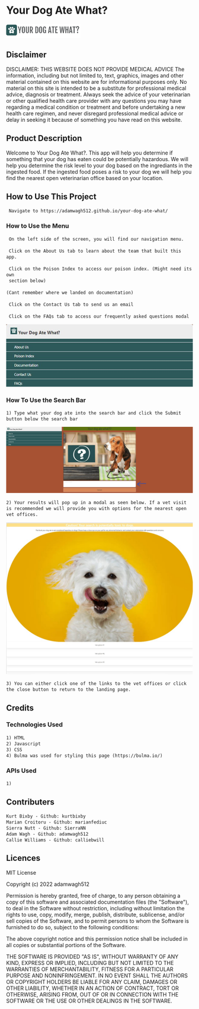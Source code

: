 # Your Dog Ate What?
![Alt text](./assets/images/logo2.png)
## Disclaimer 
DISCLAIMER: THIS WEBSITE DOES NOT PROVIDE MEDICAL ADVICE
The information, including but not limited to, text, graphics, images and other material contained on this website are for informational purposes only. No material on this site is intended to be a substitute for professional medical advice, diagnosis or treatment. Always seek the advice of your veterinarian or other qualified health care provider with any questions you may have regarding a medical condition or treatment and before undertaking a new health care regimen, and never disregard professional medical advice or delay in seeking it because of something you have read on this website.

## Product Description
Welcome to Your Dog Ate What?. This app will help you determine if something that your dog has eaten could be potentially hazardous. We will help you determine the risk level to your dog based on the ingrediants in the ingested food. If the ingested food poses a risk to your dog we will help you find the nearest open veterinarian office based on your location. 
## How to Use This Project
     Navigate to https://adamwagh512.github.io/your-dog-ate-what/
### How to Use the Menu
     On the left side of the screen, you will find our navigation menu. 
     
     Click on the About Us tab to learn about the team that built this app.

     Click on the Poison Index to access our poison index. (Might need its own 
     section below)

    (Cant remember where we landed on documentation)

     Click on the Contact Us tab to send us an email

     Click on the FAQs tab to access our frequently asked questions modal 
![Alt text](./assets/images/landing-page-menu.jpg)
### How To Use the Search Bar
    1) Type what your dog ate into the search bar and click the Submit button below the search bar
 ![Alt text](./assets/images/searchbar.jpg)

    2) Your results will pop up in a modal as seen below. If a vet visit is recommended we will provide you with options for the nearest open vet offices.
![Alt text](./assets/images/modal.jpg)
    
    3) You can either click one of the links to the vet offices or click the close button to return to the landing page. 
## Credits
### Technologies Used 
    1) HTML
    2) Javascript
    3) CSS
    4) Bulma was used for styling this page (https://bulma.io/)
### APIs Used
    1) 

## Contributers
    Kurt Bixby - Github: kurtbixby
    Marian Croitoru - Github: marianfediuc
    Sierra Nutt - Github: SierraNN
    Adam Wagh - Github: adamwagh512
    Callie Williams - Github: calliebwill

## Licences 
MIT License

Copyright (c) 2022 adamwagh512

Permission is hereby granted, free of charge, to any person obtaining a copy
of this software and associated documentation files (the "Software"), to deal
in the Software without restriction, including without limitation the rights
to use, copy, modify, merge, publish, distribute, sublicense, and/or sell
copies of the Software, and to permit persons to whom the Software is
furnished to do so, subject to the following conditions:

The above copyright notice and this permission notice shall be included in all
copies or substantial portions of the Software.

THE SOFTWARE IS PROVIDED "AS IS", WITHOUT WARRANTY OF ANY KIND, EXPRESS OR
IMPLIED, INCLUDING BUT NOT LIMITED TO THE WARRANTIES OF MERCHANTABILITY,
FITNESS FOR A PARTICULAR PURPOSE AND NONINFRINGEMENT. IN NO EVENT SHALL THE
AUTHORS OR COPYRIGHT HOLDERS BE LIABLE FOR ANY CLAIM, DAMAGES OR OTHER
LIABILITY, WHETHER IN AN ACTION OF CONTRACT, TORT OR OTHERWISE, ARISING FROM,
OUT OF OR IN CONNECTION WITH THE SOFTWARE OR THE USE OR OTHER DEALINGS IN THE SOFTWARE.